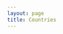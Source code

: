 ```yaml
---
layout: page
title: Countries
---
```


 <script src="https://www.amcharts.com/lib/3/ammap.js" type="text/javascript"></script>
<script src="https://www.amcharts.com/lib/3/maps/js/worldHigh.js" type="text/javascript"></script>
<script src="https://www.amcharts.com/lib/3/themes/dark.js" type="text/javascript"></script>
<div id="mapdiv" style="width: 1000px; height: 450px;"></div>
<script type="text/javascript">
var map = AmCharts.makeChart("mapdiv",{
type: "map",
theme: "dark",
projection: "mercator",
panEventsEnabled : true,
backgroundColor : "#535364",
backgroundAlpha : 1,
zoomControl: {
zoomControlEnabled : true
},
dataProvider : {
map : "worldHigh",
getAreasFromMap : true,
areas :
[
	{
		"id": "DE",
		"showAsSelected": true
	},
	{
		"id": "US",
		"showAsSelected": true
	},
	{
		"id": "IN",
		"showAsSelected": true
	},
	{
		"id": "MY",
		"showAsSelected": true
	},
	{
		"id": "SG",
		"showAsSelected": true
	}
]
},
areasSettings : {
autoZoom : true,
color : "#B4B4B7",
colorSolid : "#F7BA5E",
selectedColor : "#F7BA5E",
outlineColor : "#666666",
rollOverColor : "#9EC2F7",
rollOverOutlineColor : "#000000"
}
});
</script>

